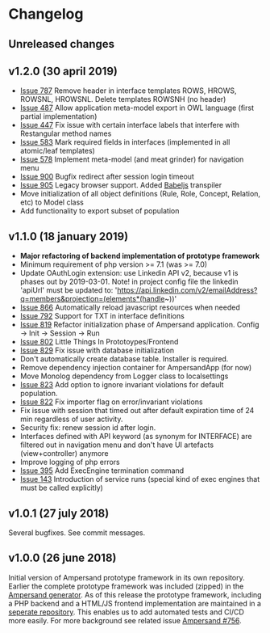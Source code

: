 # Changelog

## Unreleased changes

## v1.2.0 (30 april 2019)
* [Issue 787](https://github.com/AmpersandTarski/Ampersand/issues/787) Remove header in interface templates ROWS, HROWS, ROWSNL, HROWSNL. Delete templates ROWSNH (no header)
* [Issue 487](https://github.com/AmpersandTarski/Ampersand/issues/487) Allow application meta-model export in OWL language (first partial implementation)
* [Issue 447](https://github.com/AmpersandTarski/Ampersand/issues/447) Fix issue with certain interface labels that interfere with Restangular method names
* [Issue 583](https://github.com/AmpersandTarski/Ampersand/issues/583) Mark required fields in interfaces (implemented in all atomic/leaf templates)
* [Issue 578](https://github.com/AmpersandTarski/Ampersand/issues/578) Implement meta-model (and meat grinder) for navigation menu
* [Issue 900](https://github.com/AmpersandTarski/Ampersand/issues/900) Bugfix redirect after session login timeout
* [Issue 905](https://github.com/AmpersandTarski/Ampersand/issues/905) Legacy browser support. Added [Babeljs](https://babeljs.io/) transpiler
* Move initialization of all object definitions (Rule, Role, Concept, Relation, etc) to Model class
* Add functionality to export subset of population

## v1.1.0 (18 january 2019)
* **Major refactoring of backend implementation of prototype framework**
* Minimum requirement of php version >= 7.1 (was >= 7.0)
* Update OAuthLogin extension: use Linkedin API v2, because v1 is phases out by 2019-03-01. Note! in project config file the linkedin 'apiUrl' must be updated to: 'https://api.linkedin.com/v2/emailAddress?q=members&projection=(elements*(handle~))'
* [Issue 866](https://github.com/AmpersandTarski/Ampersand/issues/866) Automatically reload javascript resources when needed
* [Issue 792](https://github.com/AmpersandTarski/Ampersand/issues/792) Support for TXT in interface definitions
* [Issue 819](https://github.com/AmpersandTarski/Ampersand/issues/819) Refactor initialization phase of Ampersand application. Config -> Init -> Session -> Run
* [Issue 802](https://github.com/AmpersandTarski/Ampersand/issues/802) Little Things In Prototoypes/Frontend
* [Issue 829](https://github.com/AmpersandTarski/Ampersand/issues/829) Fix issue with database initialization
* Don't automatically create database table. Installer is required.
* Remove dependency injection container for AmpersandApp (for now)
* Move Monolog dependency from Logger class to localsettings
* [Issue 823](https://github.com/AmpersandTarski/Ampersand/issues/823) Add option to ignore invariant violations for default population.
* [Issue 822](https://github.com/AmpersandTarski/Ampersand/issues/822) Fix importer flag on error/invariant violations
* Fix issue with session that timed out after default expiration time of 24 min regardless of user activity.
* Security fix: renew session id after login.
* Interfaces defined with API keyword (as synonym for INTERFACE) are filtered out in navigation menu and don't have UI artefacts (view+controller) anymore
* Improve logging of php errors
* [Issue 395](https://github.com/AmpersandTarski/Ampersand/issues/395) Add ExecEngine termination command
* [Issue 143](https://github.com/AmpersandTarski/Ampersand/issues/143) Introduction of service runs (special kind of exec engines that must be called explicitly)

## v1.0.1 (27 july 2018)
Several bugfixes. See commit messages.

## v1.0.0 (26 june 2018)
Initial version of Ampersand prototype framework in its own repository. Earlier the complete prototype framework was included (zipped) in the [Ampersand generator](https://github.com/AmpersandTarski/Ampersand). As of this release the prototype framework, including a PHP backend and a HTML/JS frontend implementation are maintained in a [seperate repository](https://github.com/AmpersandTarski/Prototype). This enables us to add automated tests and CI/CD more easily. For more background see related issue [Ampersand #756](https://github.com/AmpersandTarski/Ampersand/issues/756).